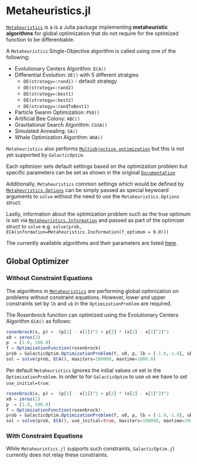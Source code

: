 # Metaheuristics.jl
[`Metaheuristics`](https://github.com/jmejia8/Metaheuristics.jl) is a is a Julia package implementing **metaheuristic algorithms** for global optiimization that do not require for the optimized function to be differentiable.

A `Metaheuristics` Single-Objective algorithm is called using one of the following:

* Evolutionary Centers Algorithm: `ECA()`
* Differential Evolution: `DE()` with 5 different stratgies
  - `DE(strategy=:rand1)` - default strategy
  - `DE(strategy=:rand2)`
  - `DE(strategy=:best1)`
  - `DE(strategy=:best2)`
  - `DE(strategy=:randToBest1)`
* Particle Swarm Optimization: `PSO()`
* Artificial Bee Colony: `ABC()`
* Gravitational Search Algorithm: `CGSA()`
* Simulated Annealing: `SA()`
* Whale Optimization Algorithm: `WOA()`

`Metaheuristics` also performs [`Multiobjective optimization`](https://jmejia8.github.io/Metaheuristics.jl/stable/examples/#Multiobjective-Optimization) but this is not yet supported by `GalacticOptim`.

Each optimizer sets default settings based on the optimization problem but specific parameters can be set as shown in the original [`Documentation`](https://jmejia8.github.io/Metaheuristics.jl/stable/algorithms/) 

Additionally, `Metaheuristics` common settings which would be defined by [`Metaheuristics.Options`](https://jmejia8.github.io/Metaheuristics.jl/stable/api/#Metaheuristics.Options) can be simply passed as special keywoard arguments to `solve` without the need to use the `Metaheuristics.Options` struct.

Lastly, information about the optimization problem such as the true optimum is set via [`Metaheuristics.Information`](https://jmejia8.github.io/Metaheuristics.jl/stable/api/#Metaheuristics.Information) and passed as part of the optimizer struct to `solve` e.g. `solve(prob, ECA(information=Metaheuristics.Inoformation(f_optimum = 0.0)))`



The currently available algorithms and their parameters are listed [here](https://jmejia8.github.io/Metaheuristics.jl/stable/algorithms/).

## Global Optimizer
### Without Constraint Equations

The algorithms in [`Metaheuristics`](https://github.com/jmejia8/Metaheuristics.jl) are performing global optimization on problems without
constraint equations. However, lower and upper constraints set by `lb` and `ub` in the `OptimizationProblem` are required.

The Rosenbrock function can optimized using the Evolutionary Centers Algorithm `ECA()` as follows:

```julia
rosenbrock(x, p) =  (p[1] - x[1])^2 + p[2] * (x[2] - x[1]^2)^2
x0 = zeros(2)
p  = [1.0, 100.0]
f = OptimizationFunction(rosenbrock)
prob = GalacticOptim.OptimizationProblem(f, x0, p, lb = [-1.0,-1.0], ub = [1.0,1.0])
sol = solve(prob, ECA(), maxiters=100000, maxtime=1000.0)
```

Per default `Metaheuristics` ignores the initial values `x0` set in the `OptimizationProblem`. In order to for `GalacticOptim` to use `x0` we have to set `use_initial=true`:

```julia
rosenbrock(x, p) =  (p[1] - x[1])^2 + p[2] * (x[2] - x[1]^2)^2
x0 = zeros(2)
p  = [1.0, 100.0]
f = OptimizationFunction(rosenbrock)
prob = GalacticOptim.OptimizationProblem(f, x0, p, lb = [-1.0,-1.0], ub = [1.0,1.0])
sol = solve(prob, ECA(), use_initial=true, maxiters=100000, maxtime=1000.0)
```




### With Constraint Equations

While `Metaheuristics.jl` supports such constraints, `GalacticOptim.jl` currently does not relay these constraints.



